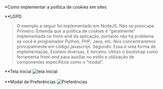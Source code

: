 *Como implementar a política de cookies em sites

**LGPD

>O exemplo a seguir foi implementado em NodeJS. Não se preocupe. Primeiro: Entenda que a política de cookies é “geralmente” implementada no front-end da aplicação, portanto não há problema se você é programador Python, PHP, Java, etc. Nos concentraremos principalmente em código javascript. Segundo: Essa é uma forma de implementação. Existem diversas. E terceiro: Utilizo o bootstrap como ferramenta front-end para auxiliar no estilo e utilização de componentes específicos como o “modal”.

**Tela Inicial
<img src="https://firebasestorage.googleapis.com/v0/b/my-images-debc9.appspot.com/o/projetos%2Flgpd-project%2Ftela-inicial.png?alt=media&token=acaad267-8998-4d4c-9468-50f4497a886b" alt="tela inicial" />
<br /><br />
**Modal de Preferências
<img src="https://firebasestorage.googleapis.com/v0/b/my-images-debc9.appspot.com/o/projetos%2Flgpd-project%2Fprefer%C3%AAncias.png?alt=media&token=5b554e74-179c-4b33-a00b-9f57256605a5" alt="Preferências" />